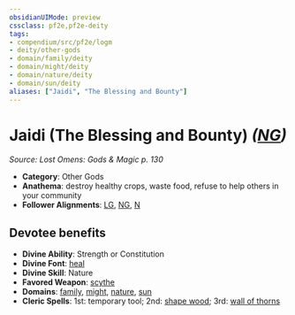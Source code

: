 ```yaml
---
obsidianUIMode: preview
cssclass: pf2e,pf2e-deity
tags:
- compendium/src/pf2e/logm
- deity/other-gods
- domain/family/deity
- domain/might/deity
- domain/nature/deity
- domain/sun/deity
aliases: ["Jaidi", "The Blessing and Bounty"]
---
```

# Jaidi (The Blessing and Bounty) *([NG](/rules/traits/neutral-good-b1.md))*  
*Source: Lost Omens: Gods & Magic p. 130*  

- **Category**: Other Gods
- **Anathema**: destroy healthy crops, waste food, refuse to help others in your community
- **Follower Alignments**: [LG](/rules/traits/lawful-goo-b1.md), [NG](/rules/traits/neutral-good-b1.md), [N](/rules/traits/neutral-b1.md)

## Devotee benefits

- **Divine Ability**: Strength or Constitution
- **Divine Font**: [heal](/compendium/spells/heal.md)
- **Divine Skill**: Nature
- **Favored Weapon**: [scythe](/compendium/equipment/items/scythe.md)
- **Domains**: [family](/compendium/setting/domains.md#Family), [might](/compendium/setting/domains.md#Might), [nature](/compendium/setting/domains.md#Nature), [sun](/compendium/setting/domains.md#Sun)
- **Cleric Spells**: 1st: temporary tool; 2nd: [shape wood](/compendium/spells/shape-wood.md); 3rd: [wall of thorns](/compendium/spells/wall-of-thorns.md)